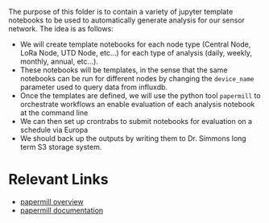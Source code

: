 The purpose of this folder is to contain a variety of jupyter template notebooks to be used to automatically generate analysis for our sensor network. The idea is as follows: 

- We will create template notebooks for each node type (Central Node, LoRa Node, UTD Node, etc...) for each type of analysis (daily, weekly, monthly, annual, etc...). 
- These notebooks will be templates, in the sense that the same notebooks can be run for different nodes by changing the `device_name` parameter used to query data from influxdb. 
- Once the templates are defined, we will use the python tool `papermill` to orchestrate workflows an enable evaluation of each analysis notebook at the command line 
- We can then set up crontrabs to submit notebooks for evaluation on a schedule via Europa
- We should back up the outputs by writing them to Dr. Simmons long term S3 storage system. 

# Relevant Links 
- [papermill overview](https://www.youtube.com/watch?v=3FmBJ847_y8&ab_channel=DataCouncil)
- [papermill documentation](https://papermill.readthedocs.io/en/latest/)
